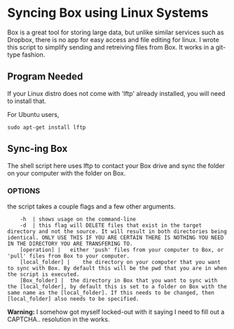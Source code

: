 # Syncing Box using Linux Systems #

Box is a great tool for storing large data, but unlike similar services such as Dropbox, there is no app for easy access and file editing for linux. I wrote this script to simplify sending and retreiving files from Box. It works in a git-type fashion.


## Program Needed
If your Linux distro does not come with 'lftp' already installed, you will need to install that.

For Ubuntu users,

```
sudo apt-get install lftp
```

## Sync-ing Box

The shell script here uses lftp to contact your Box drive and sync the folder on your computer with the folder on Box.


### OPTIONS
the script takes a couple flags and a few other arguments.

		-h	| shows usage on the command-line
		-d 	| this flag will DELETE files that exist in the target directory and not the source. It will result in both directories being identical. ONLY USE THIS IF YOU ARE CERTAIN THERE IS NOTHING YOU NEED IN THE DIRECTORY YOU ARE TRANSFERING TO.
        [operation] |   either 'push' files from your computer to Box, or 'pull' files from Box to your computer.
        [local_folder] |    the directory on your computer that you want to sync with Box. By default this will be the pwd that you are in when the script is executed.
        [Box_folder] |  the directory in Box that you want to sync with the [local_folder], by default this is set to a folder on Box with the same name as the [local_folder]. If this needs to be changed, then [local_folder] also needs to be specified.


**Warning:** I somehow got myself locked-out with it saying I need to fill out a CAPTCHA.. resolution in the works.





